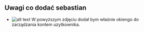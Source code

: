 
## Uwagi co dodać sebastian

* ![alt text](https://scr.hu/NYdMJA)
W powyższym zdjęciu dodał bym właśnie okiengo do zarządzania kontem uzytkownika.

